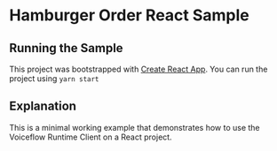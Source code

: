 # Hamburger Order React Sample

## Running the Sample

This project was bootstrapped with [Create React App](https://github.com/facebook/create-react-app). You can run the project using `yarn start`

## Explanation

This is a minimal working example that demonstrates how to use the Voiceflow Runtime Client on a React project. 
